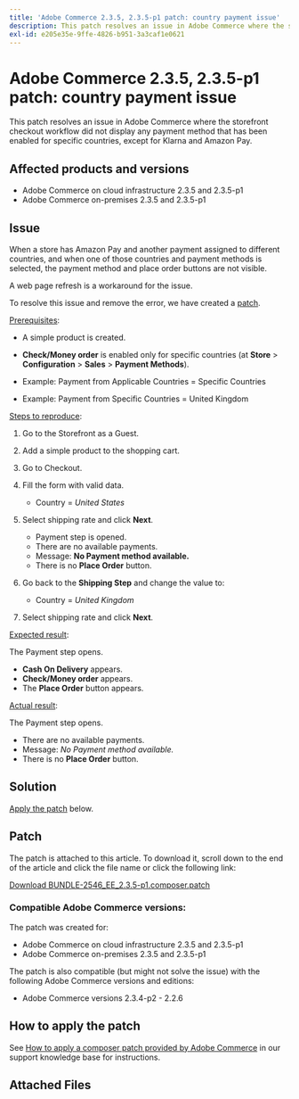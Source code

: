 ```yaml
---
title: 'Adobe Commerce 2.3.5, 2.3.5-p1 patch: country payment issue'
description: This patch resolves an issue in Adobe Commerce where the storefront checkout workflow did not display any payment method that has been enabled for specific countries, except for Klarna and Amazon Pay.
exl-id: e205e35e-9ffe-4826-b951-3a3caf1e0621
---
```

# Adobe Commerce 2.3.5, 2.3.5-p1 patch: country payment issue

This patch resolves an issue in Adobe Commerce where the storefront checkout workflow did not display any payment method that has been enabled for specific countries, except for Klarna and Amazon Pay.

## Affected products and versions

* Adobe Commerce on cloud infrastructure 2.3.5 and 2.3.5-p1
* Adobe Commerce on-premises 2.3.5 and 2.3.5-p1

## Issue

When a store has Amazon Pay and another payment assigned to different countries, and when one of those countries and payment methods is selected, the payment method and place order buttons are not visible.

A web page refresh is a workaround for the issue.

To resolve this issue and remove the error, we have created a [patch](assets/BUNDLE-2546_EE_2.3.5-p1.composer.patch.zip).

<u>Prerequisites</u>:

* A simple product is created.
* **Check/Money order** is enabled only for specific countries (at **Store** > **Configuration** > **Sales** > **Payment Methods**).

* Example: Payment from Applicable Countries = Specific Countries
* Example: Payment from Specific Countries = United Kingdom

<u>Steps to reproduce</u>:

1. Go to the Storefront as a Guest.
1. Add a simple product to the shopping cart.
1. Go to Checkout.
1. Fill the form with valid data.

    * Country = *United States*

1. Select shipping rate and click **Next**.

    * Payment step is opened.
    * There are no available payments.
    * Message: **No Payment method available.**
    * There is no **Place Order** button.

1. Go back to the **Shipping Step** and change the value to:

    * Country = *United Kingdom*

1. Select shipping rate and click **Next**.

<u>Expected result</u>:

 The Payment step opens.

* **Cash On Delivery** appears.
* **Check/Money order** appears.
* The **Place Order** button appears.

<u>Actual result</u>:

The Payment step opens.

* There are no available payments.
* Message: *No Payment method available.*
* There is no **Place Order** button.

## Solution

 [Apply the patch](assets/BUNDLE-2546_EE_2.3.5-p1.composer.patch.zip) below.

## Patch

The patch is attached to this article. To download it, scroll down to the end of the article and click the file name or click the following link:

 [Download BUNDLE-2546\_EE\_2.3.5-p1.composer.patch](assets/BUNDLE-2546_EE_2.3.5-p1.composer.patch.zip)

### Compatible Adobe Commerce versions:

The patch was created for:

* Adobe Commerce on cloud infrastructure 2.3.5 and 2.3.5-p1
* Adobe Commerce on-premises 2.3.5 and 2.3.5-p1

The patch is also compatible (but might not solve the issue) with the following Adobe Commerce versions and editions:

* Adobe Commerce versions 2.3.4-p2 - 2.2.6

## How to apply the patch

See [How to apply a composer patch provided by Adobe Commerce](https://support.magento.com/hc/en-us/articles/360028367731) in our support knowledge base for instructions.

## Attached Files
